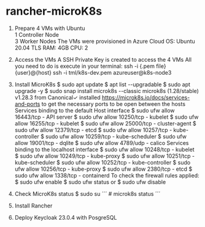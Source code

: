 # rancher-microK8s

1. Prepare 4 VMs with Ubuntu <br>
   1 Controller Node <br>
   3 Worker Nodes
   The VMs were provisioned in Azure Cloud
   OS: Ubuntu 20.04 TLS
   RAM: 4GB
   CPU: 2
2. Access the VMs
   A SSH Private Key is created to access the 4 VMs
   All you need to do is execute in your terminal:
   ssh -i {.pem file} {user}@{host}
   ssh -i tml/k8s-dev.pem azureuser@k8s-node3
4. Install MicroK8s
   $ sudo apt update
   $ apt list --upgradable
   $ sudo apt upgrade -y
   $ sudo snap install microk8s --classic
   microk8s (1.28/stable) v1.28.3 from Canonical✓ installed
   https://microk8s.io/docs/services-and-ports to get the necessary ports to be open between the hosts
   Services binding to the default Host interface
   $ sudo ufw allow 16443/tcp - API server
   $ sudo ufw allow 10250/tcp - kubelet
   $ sudo ufw allow 16255/tcp - kubelet
   $ sudo ufw allow 25000/tcp - cluster-agent
   $ sudo ufw allow 12379/tcp - etcd
   $ sudo ufw allow 10257/tcp - kube-controller
   $ sudo ufw allow 10259/tcp - kube-scheduler
   $ sudo ufw allow 19001/tcp - dqlite
   $ sudo ufw allow 4789/udp  - calico
   Services binding to the localhost interface
   $ sudo ufw allow 10248/tcp - kubelet
   $ sudo ufw allow 10249/tcp - kube-proxy
   $ sudo ufw allow 10251/tcp - kube-scheduler
   $ sudo ufw allow 10252/tcp - kube-controller
   $ sudo ufw allow 10256/tcp - kube-proxy
   $ sudo ufw allow 2380/tcp - etcd
   $ sudo ufw allow 1338/tcp - containerd
   To check the firewall rules applied:
   $ sudo ufw enable
   $ sudo ufw status
   or
   $ sudo ufw disable
6. Check MicroK8s status
   $ sudo su
   ´´´ # microk8s status ´´´
7. Install Rancher
   
8. Deploy Keycloak 23.0.4 with PosgreSQL
